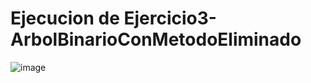 # Ejecucion de Ejercicio3-ArbolBinarioConMetodoEliminado

![image](https://github.com/AngelNava1029/ESTRUCTURAS-DE-DATOS-APLICADAS-/assets/122839982/ecc8b3e9-915e-41a8-bae5-510b7a89f9b2)

